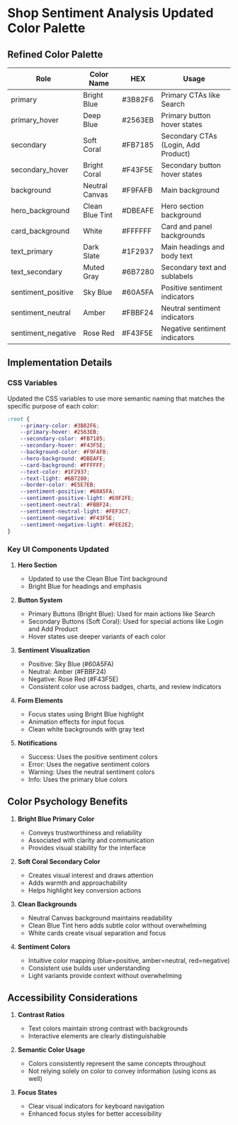 # Shop Sentiment Analysis Updated Color Palette

## Refined Color Palette

| Role | Color Name | HEX | Usage |
|------|------------|-----|-------|
| primary | Bright Blue | #3B82F6 | Primary CTAs like Search |
| primary_hover | Deep Blue | #2563EB | Primary button hover states |
| secondary | Soft Coral | #FB7185 | Secondary CTAs (Login, Add Product) |
| secondary_hover | Bright Coral | #F43F5E | Secondary button hover states |
| background | Neutral Canvas | #F9FAFB | Main background |
| hero_background | Clean Blue Tint | #DBEAFE | Hero section background |
| card_background | White | #FFFFFF | Card and panel backgrounds |
| text_primary | Dark Slate | #1F2937 | Main headings and body text |
| text_secondary | Muted Gray | #6B7280 | Secondary text and sublabels |
| sentiment_positive | Sky Blue | #60A5FA | Positive sentiment indicators |
| sentiment_neutral | Amber | #FBBF24 | Neutral sentiment indicators |
| sentiment_negative | Rose Red | #F43F5E | Negative sentiment indicators |

## Implementation Details

### CSS Variables

Updated the CSS variables to use more semantic naming that matches the specific purpose of each color:

```css
:root {
    --primary-color: #3B82F6;
    --primary-hover: #2563EB;
    --secondary-color: #FB7185;
    --secondary-hover: #F43F5E;
    --background-color: #F9FAFB;
    --hero-background: #DBEAFE;
    --card-background: #FFFFFF;
    --text-color: #1F2937;
    --text-light: #6B7280;
    --border-color: #E5E7EB;
    --sentiment-positive: #60A5FA;
    --sentiment-positive-light: #E0F2FE;
    --sentiment-neutral: #FBBF24;
    --sentiment-neutral-light: #FEF3C7;
    --sentiment-negative: #F43F5E;
    --sentiment-negative-light: #FEE2E2;
}
```

### Key UI Components Updated

1. **Hero Section**
   - Updated to use the Clean Blue Tint background
   - Bright Blue for headings and emphasis

2. **Button System**
   - Primary Buttons (Bright Blue): Used for main actions like Search
   - Secondary Buttons (Soft Coral): Used for special actions like Login and Add Product
   - Hover states use deeper variants of each color

3. **Sentiment Visualization**
   - Positive: Sky Blue (#60A5FA)
   - Neutral: Amber (#FBBF24)
   - Negative: Rose Red (#F43F5E)
   - Consistent color use across badges, charts, and review indicators

4. **Form Elements**
   - Focus states using Bright Blue highlight
   - Animation effects for input focus
   - Clean white backgrounds with gray text

5. **Notifications**
   - Success: Uses the positive sentiment colors
   - Error: Uses the negative sentiment colors
   - Warning: Uses the neutral sentiment colors
   - Info: Uses the primary blue colors

## Color Psychology Benefits

1. **Bright Blue Primary Color**
   - Conveys trustworthiness and reliability
   - Associated with clarity and communication
   - Provides visual stability for the interface

2. **Soft Coral Secondary Color**
   - Creates visual interest and draws attention
   - Adds warmth and approachability
   - Helps highlight key conversion actions

3. **Clean Backgrounds**
   - Neutral Canvas background maintains readability
   - Clean Blue Tint hero adds subtle color without overwhelming
   - White cards create visual separation and focus

4. **Sentiment Colors**
   - Intuitive color mapping (blue=positive, amber=neutral, red=negative)
   - Consistent use builds user understanding
   - Light variants provide context without overwhelming

## Accessibility Considerations

1. **Contrast Ratios**
   - Text colors maintain strong contrast with backgrounds
   - Interactive elements are clearly distinguishable

2. **Semantic Color Usage**
   - Colors consistently represent the same concepts throughout
   - Not relying solely on color to convey information (using icons as well)

3. **Focus States**
   - Clear visual indicators for keyboard navigation
   - Enhanced focus styles for better accessibility 